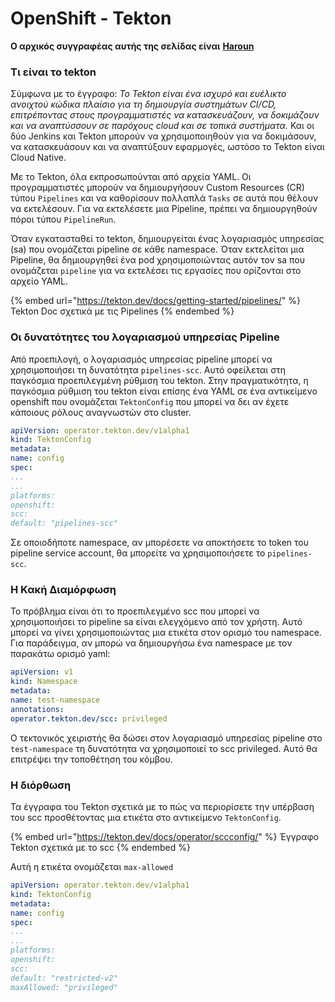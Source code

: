 # OpenShift - Tekton

**Ο αρχικός συγγραφέας αυτής της σελίδας είναι** [**Haroun**](https://www.linkedin.com/in/haroun-al-mounayar-571830211)

### Τι είναι το tekton

Σύμφωνα με το έγγραφο: _Το Tekton είναι ένα ισχυρό και ευέλικτο ανοιχτού κώδικα πλαίσιο για τη δημιουργία συστημάτων CI/CD, επιτρέποντας στους προγραμματιστές να κατασκευάζουν, να δοκιμάζουν και να αναπτύσσουν σε παρόχους cloud και σε τοπικά συστήματα._ Και οι δύο Jenkins και Tekton μπορούν να χρησιμοποιηθούν για να δοκιμάσουν, να κατασκευάσουν και να αναπτύξουν εφαρμογές, ωστόσο το Tekton είναι Cloud Native.&#x20;

Με το Tekton, όλα εκπροσωπούνται από αρχεία YAML. Οι προγραμματιστές μπορούν να δημιουργήσουν Custom Resources (CR) τύπου `Pipelines` και να καθορίσουν πολλαπλά `Tasks` σε αυτά που θέλουν να εκτελέσουν. Για να εκτελέσετε μια Pipeline, πρέπει να δημιουργηθούν πόροι τύπου `PipelineRun`.

Όταν εγκατασταθεί το tekton, δημιουργείται ένας λογαριασμός υπηρεσίας (sa) που ονομάζεται pipeline σε κάθε namespace. Όταν εκτελείται μια Pipeline, θα δημιουργηθεί ένα pod χρησιμοποιώντας αυτόν τον sa που ονομάζεται `pipeline` για να εκτελέσει τις εργασίες που ορίζονται στο αρχείο YAML.

{% embed url="https://tekton.dev/docs/getting-started/pipelines/" %}
Tekton Doc σχετικά με τις Pipelines
{% endembed %}

### Οι δυνατότητες του λογαριασμού υπηρεσίας Pipeline

Από προεπιλογή, ο λογαριασμός υπηρεσίας pipeline μπορεί να χρησιμοποιήσει τη δυνατότητα `pipelines-scc`. Αυτό οφείλεται στη παγκόσμια προεπιλεγμένη ρύθμιση του tekton. Στην πραγματικότητα, η παγκόσμια ρύθμιση του tekton είναι επίσης ένα YAML σε ένα αντικείμενο openshift που ονομάζεται `TektonConfig` που μπορεί να δει αν έχετε κάποιους ρόλους αναγνωστών στο cluster.
```yaml
apiVersion: operator.tekton.dev/v1alpha1
kind: TektonConfig
metadata:
name: config
spec:
...
...
platforms:
openshift:
scc:
default: "pipelines-scc"
```
Σε οποιοδήποτε namespace, αν μπορέσετε να αποκτήσετε το token του pipeline service account, θα μπορείτε να χρησιμοποιήσετε το `pipelines-scc`.

### Η Κακή Διαμόρφωση

Το πρόβλημα είναι ότι το προεπιλεγμένο scc που μπορεί να χρησιμοποιήσει το pipeline sa είναι ελεγχόμενο από τον χρήστη. Αυτό μπορεί να γίνει χρησιμοποιώντας μια ετικέτα στον ορισμό του namespace. Για παράδειγμα, αν μπορώ να δημιουργήσω ένα namespace με τον παρακάτω ορισμό yaml:
```yaml
apiVersion: v1
kind: Namespace
metadata:
name: test-namespace
annotations:
operator.tekton.dev/scc: privileged
```
Ο τεκτονικός χειριστής θα δώσει στον λογαριασμό υπηρεσίας pipeline στο `test-namespace` τη δυνατότητα να χρησιμοποιεί το scc privileged. Αυτό θα επιτρέψει την τοποθέτηση του κόμβου.

### Η διόρθωση

Τα έγγραφα του Tekton σχετικά με το πώς να περιορίσετε την υπέρβαση του scc προσθέτοντας μια ετικέτα στο αντικείμενο `TektonConfig`.

{% embed url="https://tekton.dev/docs/operator/sccconfig/" %}
Έγγραφο Tekton σχετικά με το scc
{% endembed %}

Αυτή η ετικέτα ονομάζεται `max-allowed`
```yaml
apiVersion: operator.tekton.dev/v1alpha1
kind: TektonConfig
metadata:
name: config
spec:
...
...
platforms:
openshift:
scc:
default: "restricted-v2"
maxAllowed: "privileged"
```

